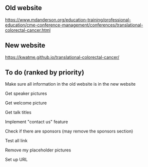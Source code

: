## Old website

https://www.mdanderson.org/education-training/professional-education/cme-conference-management/conferences/translational-colorectal-cancer.html

## New website

https://kwatme.github.io/translational-colorectal-cancer/

## To do (ranked by priority)

Make sure all information in the old website is in the new website

Get speaker pictures

Get welcome picture

Get talk titles

Implement "contact us" feature

Check if there are sponsors (may remove the sponsors section)

Test all link

Remove my placeholder pictures

Set up URL
